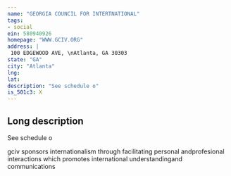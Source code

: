 ```yaml
---
name: "GEORGIA COUNCIL FOR INTERTNATIONAL"
tags:
- social
ein: 580940926
homepage: "WWW.GCIV.ORG"
address: |
 100 EDGEWOOD AVE, \nAtlanta, GA 30303
state: "GA"
city: "Atlanta"
lng: 
lat: 
description: "See schedule o"
is_501c3: X
---
```


## Long description

See schedule o
  
  gciv sponsors internationalism through facilitating personal andprofesional interactions which promotes international understandingand communications
